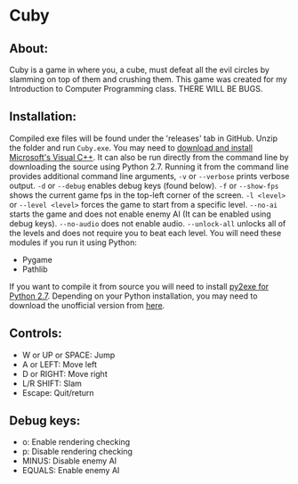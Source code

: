 # Cuby

## About:

Cuby is a game in where you, a cube, must defeat all the evil circles by slamming on top of them and crushing them. This game was created for my Introduction to Computer Programming class. THERE WILL BE BUGS.

## Installation:

Compiled exe files will be found under the 'releases' tab in GitHub. Unzip the folder and run `Cuby.exe`. You may need to [download and install Microsoft's Visual C++](https://support.microsoft.com/en-us/help/2977003/the-latest-supported-visual-c-downloads). It can also be run directly from the command line by downloading the source using Python 2.7. Running it from the command line provides additional command line arguments, `-v` or `--verbose` prints verbose output. `-d` or `--debug` enables debug keys (found below). `-f` or `--show-fps` shows the current game fps in the top-left corner of the screen. `-l <level>` or `--level <level>` forces the game to start from a specific level. `--no-ai` starts the game and does not enable enemy AI (It can be enabled using debug keys). `--no-audio` does not enable audio. `--unlock-all` unlocks all of the levels and does not require you to beat each level.
You will need these modules if you run it using Python:
- Pygame
- Pathlib

If you want to compile it from source you will need to install [py2exe for Python 2.7](https://sourceforge.net/projects/py2exe/files/py2exe/0.6.9/). Depending on your Python installation, you may need to download the unofficial version from [here](https://www.lfd.uci.edu/~gohlke/pythonlibs/).

## Controls:
 - W or UP or SPACE: Jump
 - A or LEFT: Move left
 - D or RIGHT: Move right
 - L/R SHIFT: Slam
 - Escape: Quit/return

## Debug keys:
- o: Enable rendering checking
- p: Disable rendering checking
- MINUS: Disable enemy AI
- EQUALS: Enable enemy AI
